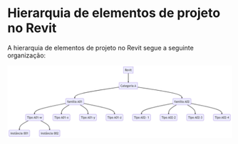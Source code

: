 # Hierarquia de elementos de projeto no Revit

A hierarquia de elementos de projeto no Revit segue a seguinte organização:



![hierarquia](./hierarquia.png)